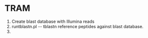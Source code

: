 TRAM
====

1.  Create blast database with Illumina reads
2.  runtblastn.pl  -- tblastn reference peptides against blast database.
3.  
